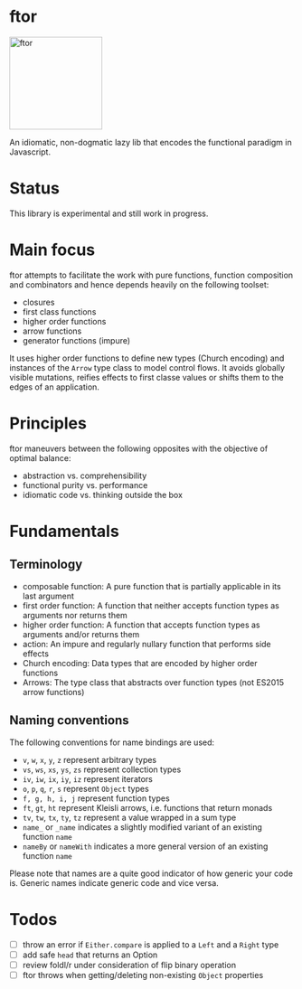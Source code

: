 ftor
====

<img src="https://i.stack.imgur.com/UqCPm.png?s=328&g=1" width="164" height="164" alt="ftor">

An idiomatic, non-dogmatic lazy lib that encodes the functional paradigm in Javascript.

# Status

This library is experimental and still work in progress.

# Main focus

ftor attempts to facilitate the work with pure functions, function composition and combinators and hence depends heavily on the following toolset:

* closures
* first class functions
* higher order functions
* arrow functions
* generator functions (impure)

It uses higher order functions to define new types (Church encoding) and instances of the `Arrow` type class to model control flows. It avoids globally visible mutations, reifies effects to first classe values or shifts them to the edges of an application.

# Principles

ftor maneuvers between the following opposites with the objective of optimal balance:

* abstraction vs. comprehensibility
* functional purity vs. performance
* idiomatic code vs. thinking outside the box

# Fundamentals

## Terminology

* composable function: A pure function that is partially applicable in its last argument
* first order function: A function that neither accepts function types as arguments nor returns them
* higher order function: A function that accepts function types as arguments and/or returns them
* action: An impure and regularly nullary function that performs side effects
* Church encoding: Data types that are encoded by higher order functions
* Arrows: The type class that abstracts over function types (not ES2015 arrow functions)

## Naming conventions

The following conventions for name bindings are used:

* `v`, `w`, `x`, `y`, `z` represent arbitrary types
* `vs`, `ws`, `xs`, `ys`, `zs` represent collection types
* `iv`, `iw`, `ix`, `iy`, `iz` represent iterators
* `o`, `p`, `q`, `r`, `s` represent `Object` types
* `f, g, h, i, j` represent function types
* `ft`, `gt`, `ht` represent Kleisli arrows, i.e. functions that return monads
* `tv`, `tw`, `tx`, `ty`, `tz` represent a value wrapped in a sum type
* `name_` or `_name` indicates a slightly modified variant of an existing function `name`
* `nameBy` or `nameWith` indicates a more general version of an existing function `name`

Please note that names are a quite good indicator of how generic your code is. Generic names indicate generic code and vice versa.

# Todos

- [ ] throw an error if `Either.compare` is applied to a `Left` and a `Right` type
- [ ] add safe `head` that returns an Option
- [ ] review foldl/r under consideration of flip binary operation
- [ ] ftor throws when getting/deleting non-existing `Object` properties